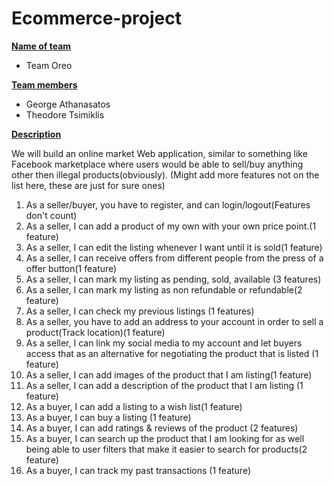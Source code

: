 # Ecommerce-project



**<u>Name of team</u>**

-  Team Oreo

<u>**Team members**</u>

- George Athanasatos
- Theodore Tsimiklis

<u>**Description**</u>

We will build an online market Web application, similar to something like Facebook marketplace where users would be able to sell/buy anything other then illegal products(obviously). (Might add more features not on the list here, these are just for sure ones)

1. As a seller/buyer, you have to register, and can login/logout(Features don't count)
2. As a seller, I can add a product of my own with your own price point.(1 feature)
3. As a seller, I can edit the listing whenever I want until it is sold(1 feature)
4. As a seller, I can receive offers from different people from the press of a offer button(1 feature)
5. As a seller, I can mark my listing as pending, sold, available (3 features)
6. As a seller, I can mark my listing as non refundable or refundable(2 feature)
7. As a seller, I can check my previous listings (1 features)
8. As a seller, you have to add an address to your account in order to sell a product(Track location)(1 feature)
9. As a seller, I can link my social media to my account and let buyers access that as an alternative for negotiating the product that is listed (1 feature)
10. As a seller, I can add images of the product that I am listing(1 feature)
11. As a seller, I can add a description of the product that I am listing (1 feature)
12. As a buyer, I can add a listing to a wish list(1 feature)
13. As a buyer, I can buy a listing (1 feature)
14. As a buyer, I can add ratings & reviews of the product (2 features)
15. As a buyer, I can search up the product that I am looking for as well being able to user filters that make it easier to search for products(2 feature)
16. As a buyer, I can track my past transactions (1 feature)